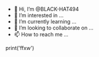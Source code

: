 - 👋 Hi, I’m @BLACK-HAT494
- 👀 I’m interested in ...
- 🌱 I’m currently learning ...
- 💞️ I’m looking to collaborate on ...
- 📫 How to reach me ...

<!---
BLACK-HAT494/BLACK-HAT494 is a ✨ special ✨ repository because its `README.md` (this file) appears on your GitHub profile.
You can click the Preview link to take a look at your changes.
---> print('ffxw')
